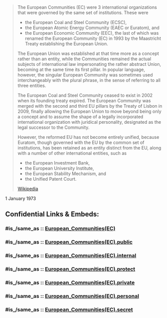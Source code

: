 
> The European Communities (EC) were 3 international organizations 
> that were governed by the same set of institutions. These were 
> - the European Coal and Steel Community (ECSC), 
> - the European Atomic Energy Community (EAEC or Euratom), and 
> - the European Economic Community (EEC), 
> the last of which was renamed the European Community (EC) in 1993 
> by the Maastricht Treaty establishing the European Union. 
> 
> The European Union was established at that time more as a concept rather than an entity, 
> while the Communities remained the actual subjects of international law 
> impersonating the rather abstract Union, becoming at the same time its first pillar. 
> In popular language, however, 
> the singular European Community was sometimes used interchangeably with the plural phrase, 
> in the sense of referring to all three entities.
>
> The European Coal and Steel Community ceased to exist in 2002 when its founding treaty expired. 
> The European Community was merged with the second and third EU pillars 
> by the Treaty of Lisbon in 2009, 
> finally allowing the European Union to move beyond being only a concept 
> and to assume the shape of a legally incorporated international organization 
> with juridical personality, designated as the legal successor to the Community. 
> 
> However, the reformed EU has not become entirely unified, 
> because Euratom, though governed with the EU by the common set of institutions, 
> has been retained as an entity distinct from the EU, 
> along with a number of other international entities, such as 
> - the European Investment Bank, 
> - the European University Institute, 
> - the European Stability Mechanism, and 
> - the Unified Patent Court.
>
> [Wikipedia](https://en.wikipedia.org/wiki/European%20Communities)



1 January 1973


## Confidential Links & Embeds: 

### #is_/same_as :: [European_Communities(EC)](/_Standards/Earth/Continent/Europe/European_Communities(EC).md) 

### #is_/same_as :: [European_Communities(EC).public](/_public/Earth/Continent/Europe/European_Communities(EC).public.md) 

### #is_/same_as :: [European_Communities(EC).internal](/_internal/Earth/Continent/Europe/European_Communities(EC).internal.md) 

### #is_/same_as :: [European_Communities(EC).protect](/_protect/Earth/Continent/Europe/European_Communities(EC).protect.md) 

### #is_/same_as :: [European_Communities(EC).private](/_private/Earth/Continent/Europe/European_Communities(EC).private.md) 

### #is_/same_as :: [European_Communities(EC).personal](/_personal/Earth/Continent/Europe/European_Communities(EC).personal.md) 

### #is_/same_as :: [European_Communities(EC).secret](/_secret/Earth/Continent/Europe/European_Communities(EC).secret.md)

